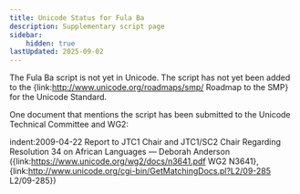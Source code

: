 ```yaml
---
title: Unicode Status for Fula Ba
description: Supplementary script page
sidebar:
    hidden: true
lastUpdated: 2025-09-02
---
```


The Fula Ba script is not yet in Unicode. The script has not yet been added to the {link:http://www.unicode.org/roadmaps/smp/ Roadmap to the SMP} for the Unicode Standard.

[comment]: # (end of intro)

[comment]: # (start of blocks)



[comment]: # (end of blocks)

[comment]: # (start of chars)



[comment]: # (end of chars)

[comment]: # (start of rest)

One document that mentions the script has been submitted to the Unicode Technical Committee and WG2:

indent:2009-04-22 Report to JTC1 Chair and JTC1/SC2 Chair Regarding Resolution 34 on African Languages — Deborah Anderson ({link:https://www.unicode.org/wg2/docs/n3641.pdf WG2 N3641}, {link:http://www.unicode.org/cgi-bin/GetMatchingDocs.pl?L2/09-285 L2/09-285})

